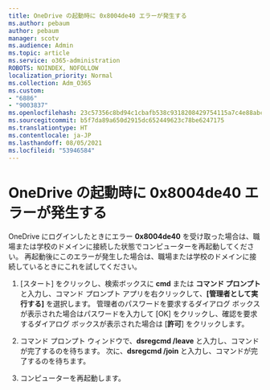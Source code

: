 ```yaml
---
title: OneDrive の起動時に 0x8004de40 エラーが発生する
ms.author: pebaum
author: pebaum
manager: scotv
ms.audience: Admin
ms.topic: article
ms.service: o365-administration
ROBOTS: NOINDEX, NOFOLLOW
localization_priority: Normal
ms.collection: Adm_O365
ms.custom:
- "6886"
- "9003837"
ms.openlocfilehash: 23c57356c8bd94c1cbafb538c9318208429754115a7c4e88abc93d293b5ea6e1
ms.sourcegitcommit: b5f7da89a650d2915dc652449623c78be6247175
ms.translationtype: HT
ms.contentlocale: ja-JP
ms.lasthandoff: 08/05/2021
ms.locfileid: "53946584"
---
```

# <a name="0x8004de40-error-when-launching-onedrive"></a>OneDrive の起動時に 0x8004de40 エラーが発生する

OneDrive にログインしたときにエラー **0x8004de40** を受け取った場合は、職場または学校のドメインに接続した状態でコンピューターを再起動してください。 再起動後にこのエラーが発生した場合は、職場または学校のドメインに接続しているときにこれを試してください。

1. [スタート] をクリックし、検索ボックスに **cmd** または **コマンド プロンプト** と入力し、コマンド プロンプト アプリを右クリックして、**[管理者として実行する]** を選択します。 管理者のパスワードを要求するダイアログ ボックスが表示された場合はパスワードを入力して [OK] をクリックし、確認を要求するダイアログ ボックスが表示された場合は [**許可**] をクリックします。  

2. コマンド プロンプト ウィンドウで、**dsregcmd /leave** と入力し、コマンドが完了するのを待ちます。 次に、**dsregcmd /join** と入力し、コマンドが完了するのを待ちます。
3. コンピューターを再起動します。
